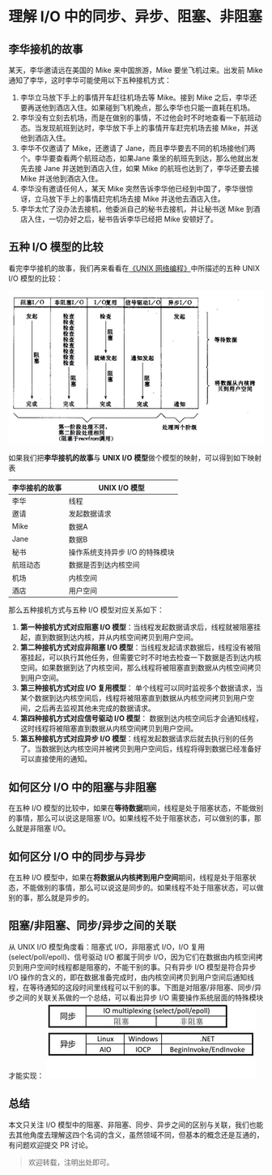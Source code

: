 # 理解 I/O 中的同步、异步、阻塞、非阻塞 #

## 李华接机的故事 ##
某天，李华邀请远在美国的 Mike 来中国旅游，Mike 要坐飞机过来。出发前 Mike 通知了李华，这时李华可能使用以下五种接机方式：  
1. 李华立马放下手上的事情开车赶往机场去等 Mike。接到 Mike 之后，李华还要再送他到酒店入住。如果碰到飞机晚点，那么李华也只能一直耗在机场。   
2. 李华没有立刻去机场，而是在做别的事情，不过他会时不时地查看一下航班动态。当发现航班到达时，李华放下手上的事情开车赶完机场去接 Mike，并送他到酒店入住。  
3. 李华不仅邀请了 Mike，还邀请了 Jane，而且李华要去不同的机场接他们两个。李华要查看两个航班动态，如果Jane 乘坐的航班先到达，那么他就出发先去接 Jane 并送她到酒店入住，如果 Mike 的航班也达到了，李华还要去接 Mike 并送他到酒店入住。  
4. 李华没有邀请任何人，某天 Mike 突然告诉李华他已经到中国了，李华很惊讶，立马放下手上的事情赶完机场去接 Mike 并送他去酒店入住。  
5. 李华太忙了没办法去接机，他委派自己的秘书去接机，并让秘书送 Mike 到酒店入住，一切办好之后，秘书告诉李华已经把 Mike 安顿好了。

## 五种 I/O 模型的比较 ##
看完李华接机的故事，我们再来看看在[《UNIX 网络编程》](https://book.douban.com/subject/1500149/)中所描述的五种 UNIX I/O 模型的比较：  

![](https://github.com/yongjianmeng/blog/blob/master/images/%E7%90%86%E8%A7%A3IO%E4%B8%AD%E7%9A%84%E5%90%8C%E6%AD%A5%E5%BC%82%E6%AD%A5%E9%98%BB%E5%A1%9E%E9%9D%9E%E9%98%BB%E5%A1%9E-0.png)

如果我们把**李华接机的故事**与 **UNIX I/O 模型**做个模型的映射，可以得到如下映射表  

| 李华接机的故事 | UNIX I/O 模型 |
| -------------| --------------|
| 李华 |  线程 |
| 邀请 |  发起数据请求 |
| Mike |  数据A |
| Jane |  数据B |
| 秘书 |  操作系统支持异步 I/O 的特殊模块 |
| 航班动态 |  数据是否到达内核空间 |
| 机场 | 内核空间 |
| 酒店 | 用户空间 |  

那么五种接机方式与五种 I/O 模型对应关系如下：
  
1. **第一种接机方式对应阻塞 I/O 模型**：当线程发起数据请求后，线程就被阻塞挂起，直到数据到达内核，并从内核空间拷贝到用户空间。
2. **第二种接机方式对应非阻塞 I/O 模型**：当线程发起请求数据后，线程没有被阻塞挂起，可以执行其他任务，但需要它时不时地去检查一下数据是否到达内核空间。如果数据到达了内核空间，那么线程将被阻塞直到数据从内核空间拷贝到用户空间。
3. **第三种接机方式对应 I/O 复用模型**： 单个线程可以同时监视多个数据请求，当某个数据到达内核空间后，线程将被阻塞直到数据从内核空间拷贝到用户空间，之后再去监视其他未完成的数据请求。
4. **第四种接机方式对应信号驱动 I/O 模型**： 数据到达内核空间后才会通知线程，这时线程将被阻塞直到数据从内核空间拷贝到用户空间。
5. **第五种接机方式对应异步 I/O 模型**：线程发起数据请求后就去执行别的任务了。当数据到达内核空间并被拷贝到用户空间后，线程将得到数据已经准备好可以直接使用的通知。

## 如何区分 I/O 中的阻塞与非阻塞 ##
在五种 I/O 模型的比较中，如果在**等待数据**期间，线程是处于阻塞状态，不能做别的事情，那么可以说这是阻塞 I/O。如果线程不处于阻塞状态，可以做别的事，那么就是非阻塞 I/O。

## 如何区分 I/O 中的同步与异步 ##
在五种 I/O 模型中，如果在**将数据从内核拷到用户空间**期间，线程是处于阻塞状态，不能做别的事情，那么可以说这是同步的。如果线程不处于阻塞状态，可以做别的事，那么就是异步的。

## 阻塞/非阻塞、同步/异步之间的关联 ##
从 UNIX I/O 模型角度看：阻塞式 I/O，非阻塞式 I/O，I/O 复用 (select/poll/epoll)、信号驱动 I/O 都属于同步 I/O，因为它们在数据由内核空间拷贝到用户空间时线程都是阻塞的，不能干别的事。只有异步 I/O 模型是符合异步 I/O 操作的含义的，即在数据准备完成时，由内核空间拷贝到用户空间后通知线程，在等待通知的这段时间里线程可以干别的事。下图是对阻塞/非阻塞、同步/异步之间的关联关系做的一个总结，可以看出异步 I/O 需要操作系统层面的特殊模块才能实现：
![](https://github.com/yongjianmeng/blog/blob/master/images/%E7%90%86%E8%A7%A3IO%E4%B8%AD%E7%9A%84%E5%90%8C%E6%AD%A5%E5%BC%82%E6%AD%A5%E9%98%BB%E5%A1%9E%E9%9D%9E%E9%98%BB%E5%A1%9E-1.png)

## 总结 ##
本文只关注 I/O 模型中的阻塞、非阻塞、同步、异步之间的区别与关联，我们也能去其他角度去理解这四个名词的含义，虽然领域不同，但基本的概念还是互通的，有问题欢迎提交 PR 讨论。

> 欢迎转载，注明出处即可。